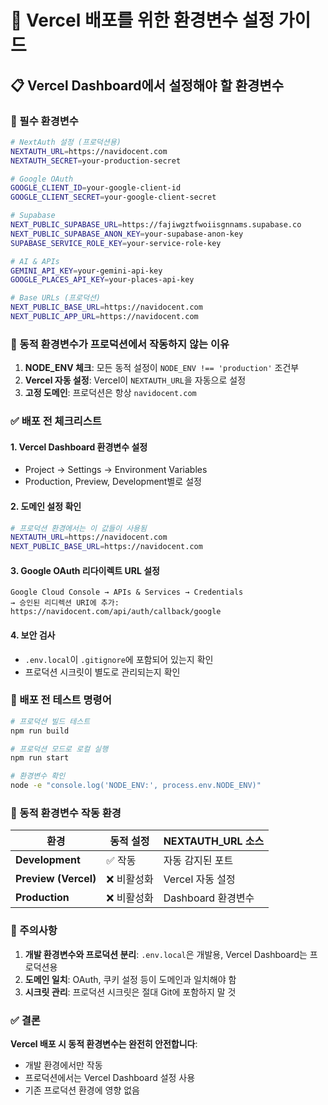 # 🚀 Vercel 배포를 위한 환경변수 설정 가이드

## 📋 Vercel Dashboard에서 설정해야 할 환경변수

### 🔐 필수 환경변수
```bash
# NextAuth 설정 (프로덕션용)
NEXTAUTH_URL=https://navidocent.com
NEXTAUTH_SECRET=your-production-secret

# Google OAuth
GOOGLE_CLIENT_ID=your-google-client-id
GOOGLE_CLIENT_SECRET=your-google-client-secret

# Supabase
NEXT_PUBLIC_SUPABASE_URL=https://fajiwgztfwoiisgnnams.supabase.co
NEXT_PUBLIC_SUPABASE_ANON_KEY=your-supabase-anon-key
SUPABASE_SERVICE_ROLE_KEY=your-service-role-key

# AI & APIs
GEMINI_API_KEY=your-gemini-api-key
GOOGLE_PLACES_API_KEY=your-places-api-key

# Base URLs (프로덕션)
NEXT_PUBLIC_BASE_URL=https://navidocent.com
NEXT_PUBLIC_APP_URL=https://navidocent.com
```

### 🎯 동적 환경변수가 프로덕션에서 **작동하지 않는** 이유

1. **NODE_ENV 체크**: 모든 동적 설정이 `NODE_ENV !== 'production'` 조건부
2. **Vercel 자동 설정**: Vercel이 `NEXTAUTH_URL`을 자동으로 설정
3. **고정 도메인**: 프로덕션은 항상 `navidocent.com`

### ✅ 배포 전 체크리스트

#### 1. Vercel Dashboard 환경변수 설정
- Project → Settings → Environment Variables
- Production, Preview, Development별로 설정

#### 2. 도메인 설정 확인
```bash
# 프로덕션 환경에서는 이 값들이 사용됨
NEXTAUTH_URL=https://navidocent.com
NEXT_PUBLIC_BASE_URL=https://navidocent.com
```

#### 3. Google OAuth 리다이렉트 URL 설정
```
Google Cloud Console → APIs & Services → Credentials
→ 승인된 리디렉션 URI에 추가:
https://navidocent.com/api/auth/callback/google
```

#### 4. 보안 검사
- `.env.local`이 `.gitignore`에 포함되어 있는지 확인
- 프로덕션 시크릿이 별도로 관리되는지 확인

### 🧪 배포 전 테스트 명령어

```bash
# 프로덕션 빌드 테스트
npm run build

# 프로덕션 모드로 로컬 실행
npm run start

# 환경변수 확인
node -e "console.log('NODE_ENV:', process.env.NODE_ENV)"
```

### 🔄 동적 환경변수 작동 환경

| 환경 | 동적 설정 | NEXTAUTH_URL 소스 |
|------|-----------|-------------------|
| **Development** | ✅ 작동 | 자동 감지된 포트 |
| **Preview (Vercel)** | ❌ 비활성화 | Vercel 자동 설정 |
| **Production** | ❌ 비활성화 | Dashboard 환경변수 |

### 🚨 주의사항

1. **개발 환경변수와 프로덕션 분리**: `.env.local`은 개발용, Vercel Dashboard는 프로덕션용
2. **도메인 일치**: OAuth, 쿠키 설정 등이 도메인과 일치해야 함
3. **시크릿 관리**: 프로덕션 시크릿은 절대 Git에 포함하지 말 것

### ✅ 결론

**Vercel 배포 시 동적 환경변수는 완전히 안전합니다**:
- 개발 환경에서만 작동
- 프로덕션에서는 Vercel Dashboard 설정 사용
- 기존 프로덕션 환경에 영향 없음